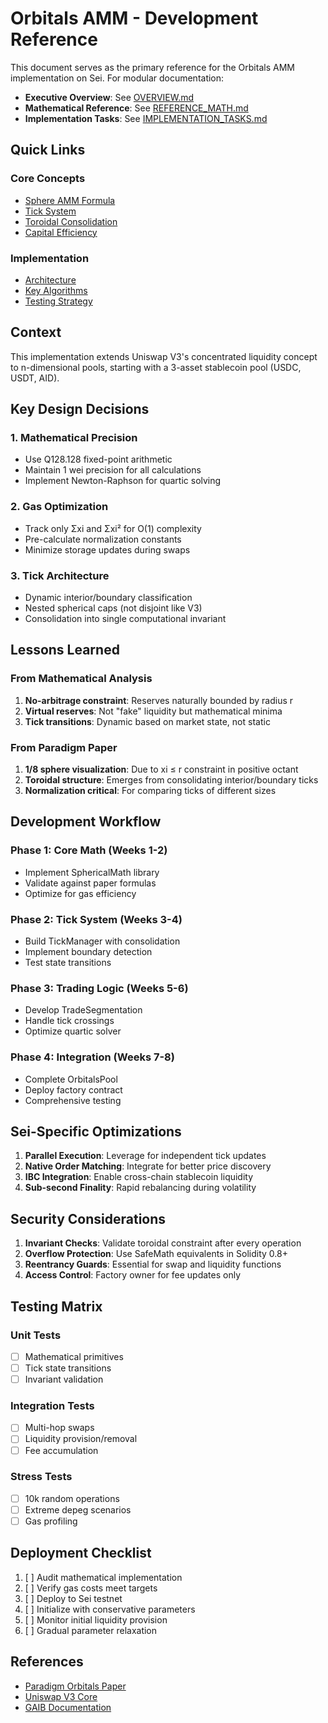 # Orbitals AMM - Development Reference

This document serves as the primary reference for the Orbitals AMM implementation on Sei. For modular documentation:

- **Executive Overview**: See [OVERVIEW.md](./OVERVIEW.md)
- **Mathematical Reference**: See [REFERENCE_MATH.md](./REFERENCE_MATH.md)  
- **Implementation Tasks**: See [IMPLEMENTATION_TASKS.md](./IMPLEMENTATION_TASKS.md)

## Quick Links

### Core Concepts
- [Sphere AMM Formula](#sphere-amm-formula)
- [Tick System](#tick-system)
- [Toroidal Consolidation](#toroidal-consolidation)
- [Capital Efficiency](#capital-efficiency)

### Implementation
- [Architecture](#architecture)
- [Key Algorithms](#key-algorithms)
- [Testing Strategy](#testing-strategy)

## Context

This implementation extends Uniswap V3's concentrated liquidity concept to n-dimensional pools, starting with a 3-asset stablecoin pool (USDC, USDT, AID).

## Key Design Decisions

### 1. Mathematical Precision
- Use Q128.128 fixed-point arithmetic
- Maintain 1 wei precision for all calculations
- Implement Newton-Raphson for quartic solving

### 2. Gas Optimization
- Track only Σxi and Σxi² for O(1) complexity
- Pre-calculate normalization constants
- Minimize storage updates during swaps

### 3. Tick Architecture
- Dynamic interior/boundary classification
- Nested spherical caps (not disjoint like V3)
- Consolidation into single computational invariant

## Lessons Learned

### From Mathematical Analysis
1. **No-arbitrage constraint**: Reserves naturally bounded by radius r
2. **Virtual reserves**: Not "fake" liquidity but mathematical minima
3. **Tick transitions**: Dynamic based on market state, not static

### From Paradigm Paper
1. **1/8 sphere visualization**: Due to xi ≤ r constraint in positive octant
2. **Toroidal structure**: Emerges from consolidating interior/boundary ticks
3. **Normalization critical**: For comparing ticks of different sizes

## Development Workflow

### Phase 1: Core Math (Weeks 1-2)
- Implement SphericalMath library
- Validate against paper formulas
- Optimize for gas efficiency

### Phase 2: Tick System (Weeks 3-4)
- Build TickManager with consolidation
- Implement boundary detection
- Test state transitions

### Phase 3: Trading Logic (Weeks 5-6)
- Develop TradeSegmentation
- Handle tick crossings
- Optimize quartic solver

### Phase 4: Integration (Weeks 7-8)
- Complete OrbitalsPool
- Deploy factory contract
- Comprehensive testing

## Sei-Specific Optimizations

1. **Parallel Execution**: Leverage for independent tick updates
2. **Native Order Matching**: Integrate for better price discovery
3. **IBC Integration**: Enable cross-chain stablecoin liquidity
4. **Sub-second Finality**: Rapid rebalancing during volatility

## Security Considerations

1. **Invariant Checks**: Validate toroidal constraint after every operation
2. **Overflow Protection**: Use SafeMath equivalents in Solidity 0.8+
3. **Reentrancy Guards**: Essential for swap and liquidity functions
4. **Access Control**: Factory owner for fee updates only

## Testing Matrix

### Unit Tests
- [ ] Mathematical primitives
- [ ] Tick state transitions
- [ ] Invariant validation

### Integration Tests
- [ ] Multi-hop swaps
- [ ] Liquidity provision/removal
- [ ] Fee accumulation

### Stress Tests
- [ ] 10k random operations
- [ ] Extreme depeg scenarios
- [ ] Gas profiling

## Deployment Checklist

1. [ ] Audit mathematical implementation
2. [ ] Verify gas costs meet targets
3. [ ] Deploy to Sei testnet
4. [ ] Initialize with conservative parameters
5. [ ] Monitor initial liquidity provision
6. [ ] Gradual parameter relaxation

## References

- [Paradigm Orbitals Paper](https://www.paradigm.xyz/2025/06/orbital)
- [Uniswap V3 Core](https://github.com/Uniswap/v3-core)
- [GAIB Documentation](https://docs.gaib.ai)